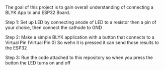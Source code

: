 The goal of this project is to gain overall understanding of connecting a BLYK App to and ESP32 Board.

Step 1: Set up LED by connecting anode of LED to a resistor then a pin of your choice, then connect the cathode to GND

Step 2: Make a simple BLYK application with a button that connects to a Virtual Pin (Virtual Pin 0) So wehn it is pressed it can send those results to the ESP32 

Step 3: Run the code attached to this repository so when you press the button the LED turns on and off
